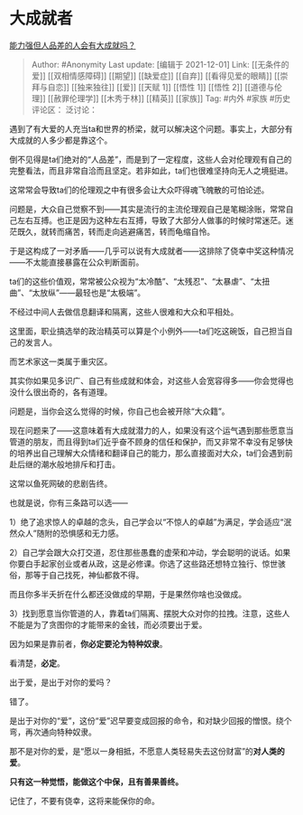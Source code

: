 # 大成就者
[能力强但人品差的人会有大成就吗？](https://www.zhihu.com/question/502487645/answer/2251484191)

> Author: #Anonymity
> Last update: [编辑于 2021-12-01]
> Link: [[无条件的爱]] [[双相情感障碍]] [[期望]] [[缺爱症]] [[自弃]] [[看得见爱的眼睛]] [[崇拜与自恋]] [[独来独往]] [[爱]] [[天赋 1]] [[悟性 1]] [[悟性 2]] [[道德与伦理]] [[赦罪伦理学]] [[木秀于林]] [[精英]] [[家族]]
> Tag: #内外 #家族 #历史
> 评论区：
> 泛讨论：

遇到了有大爱的人充当ta和世界的桥梁，就可以解决这个问题。事实上，大部分有大成就的人多少都是靠这个。

倒不见得是ta们绝对的“人品差”，而是到了一定程度，这些人会对伦理观有自己的完整看法，而且非常自洽而且坚定。若非如此，ta们也很难坚持向无人之境挺进。

这常常会导致ta们的伦理观之中有很多会让大众吓得魂飞魄散的可怕论述。

问题是，大众自己觉察不到——其实是流行的主流伦理观自己是笔糊涂账，常常自己左右互搏。也正是因为这种左右互搏，导致了大部分人做事的时候时常迷茫。迷茫既久，就转而痛苦，转而走向逃避痛苦，转而龟缩自怜。

于是这构成了一对矛盾——几乎可以说有大成就者——这排除了侥幸中奖这种情况——不太能直接暴露在公众判断面前。

ta们的这些价值观，常常被公众视为“太冷酷”、“太残忍”、“太暴虐”、“太扭曲”、“太放纵”——最轻也是“太极端”。

不经过中间人去做信息翻译和隔离，这些人很难和大众和平相处。

这里面，职业搞选举的政治精英可以算是个小例外——ta们吃这碗饭，自己担当自己的发言人。

而艺术家这一类属于重灾区。

其实你如果见多识广、自己有些成就和体会，对这些人会宽容得多——你会觉得也没什么很出奇的，各有道理。

问题是，当你会这么觉得的时候，你自己也会被开除“大众籍”。

现在问题来了——这意味着有大成就潜力的人，如果没有这个运气遇到那些愿意当管道的朋友，而且得到ta们近乎奋不顾身的信任和保护，而又非常不幸没有足够快的培养出自己理解大众情绪和翻译自己的能力，那么直接面对大众，ta们会遇到前赴后继的潮水般地排斥和打击。

这常以鱼死网破的悲剧告终。

也就是说，你有三条路可以选——

1）绝了追求惊人的卓越的念头，自己学会以“不惊人的卓越”为满足，学会适应“泯然众人”随附的恐惧感和无力感。

2）自己学会跟大众打交道，忍住那些愚蠢的虚荣和冲动，学会聪明的说话。如果你要白手起家创业或者从政，这是必修课。你选了这些路还想特立独行、惊世骇俗，那等于自己找死，神仙都救不得。

而且你多半夭折在什么都还没做成的早期，于是果然你啥也没做成。

3）找到愿意当你管道的人，靠着ta们隔离、摆脱大众对你的拉拽。注意，这些人不能是为了贪图你的才能带来的金钱，而必须要出于爱。

因为如果是靠前者，**你必定要沦为特种奴隶**。

看清楚，**必定**。

出于爱，是出于对你的爱吗？

错了。

是出于对你的“爱”，这份“爱”迟早要变成回报的命令，和对缺少回报的憎恨。绕个弯，再次通向特种奴隶。

那不是对你的爱，是“愿以一身相抵，不愿意人类轻易失去这份财富”的**对人类的爱**。

**只有这一种觉悟，能做这个中保，且有善果善终。**

记住了，不要有侥幸，这将来能保你的命。
